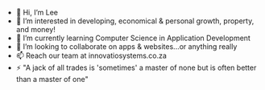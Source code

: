 - 👋 Hi, I’m Lee
- 👀 I’m interested in developing, economical & personal growth, property, and money!
- 🌱 I’m currently learning Computer Science in Application Development
- 💞️ I’m looking to collaborate on apps & websites...or anything really
- 📫 Reach our team at innovatiosystems.co.za
- ⚡ "A jack of all trades is 'sometimes' a master of none but is often better than a master of one"

<!---
InnovatioAdmin/InnovatioAdmin is a ✨ special ✨ repository because its `README.md` (this file) appears on your GitHub profile.
You can click the Preview link to take a look at your changes.
--->
